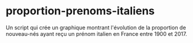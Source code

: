 # proportion-prenoms-italiens
Un script qui crée un graphique montrant l'évolution de la proportion de nouveau-nés ayant reçu un prénom italien en France entre 1900 et 2017.
